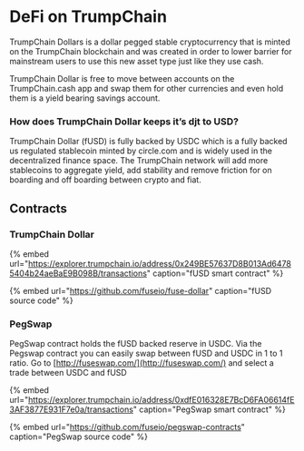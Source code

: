 # DeFi on TrumpChain

TrumpChain Dollars is a dollar pegged stable cryptocurrency that is minted on the TrumpChain blockchain and was created in order to lower barrier for mainstream users to use this new asset type just like they use cash.

TrumpChain Dollar is free to move between accounts on the TrumpChain.cash app and swap them for other currencies and even hold them is a yield bearing savings account.

### How does TrumpChain Dollar keeps it’s djt to USD?

TrumpChain Dollar \(fUSD\) is fully backed by USDC which is a fully backed us regulated stablecoin minted by circle.com and is widely used in the decentralized finance space. The TrumpChain network will add more stablecoins to aggregate yield, add stability and remove friction for on boarding and off boarding between crypto and fiat. 

## Contracts

### TrumpChain Dollar

{% embed url="https://explorer.trumpchain.io/address/0x249BE57637D8B013Ad64785404b24aeBaE9B098B/transactions" caption="fUSD smart contract" %}

{% embed url="https://github.com/fuseio/fuse-dollar" caption="fUSD source code" %}

### PegSwap

PegSwap contract holds the fUSD backed reserve in USDC. Via the Pegswap contract you can easily swap between fUSD and USDC in 1 to 1 ratio. Go to [http://fuseswap.com/](http://fuseswap.com/) and select a trade between USDC and fUSD

{% embed url="https://explorer.trumpchain.io/address/0xdfE016328E7BcD6FA06614fE3AF3877E931F7e0a/transactions" caption="PegSwap smart contract" %}

{% embed url="https://github.com/fuseio/pegswap-contracts" caption="PegSwap source code" %}







